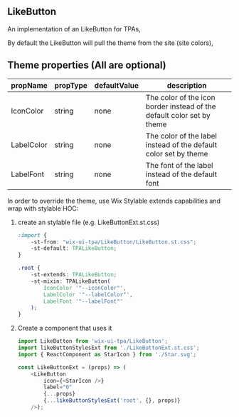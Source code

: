 ## LikeButton
An implementation of an LikeButton for TPAs,

By default the LikeButton will pull the theme from the site (site colors),

## Theme properties (All are optional)

| propName   | propType | defaultValue | description |
|------------|----------|--------------|-------------|
| IconColor  | string   | none | The color of the icon border instead of the default color set by theme |
| LabelColor  | string   | none | The color of the label instead of the default color set by theme |
| LabelFont  | string   | none | The font of the label instead of the default font |

In order to override the theme, use Wix Stylable extends capabilities and wrap with stylable HOC:

1. create an stylable file (e.g. LikeButtonExt.st.css)
    ``` css
    :import {
        -st-from: "wix-ui-tpa/LikeButton/LikeButton.st.css";
        -st-default: TPALikeButton;
    }
    
    .root {
        -st-extends: TPALikeButton;
        -st-mixin: TPALikeButton(
            IconColor '"--iconColor"',
            LabelColor '"--labelColor"',
            LabelFont '"--labelFont"'
        );
    }

    ```

2. Create a component that uses it
    ``` javascript
    import LikeButton from 'wix-ui-tpa/LikeButton';
    import likeButtonStylesExt from './LikeButtonExt.st.css';
    import { ReactComponent as StarIcon } from './Star.svg';

    const LikeButtonExt = (props) => (
        <LikeButton 
            icon={<StarIcon />} 
            label="0"
            {...props}
            {...likeButtonStylesExt('root', {}, props)}
        />);
    ```
